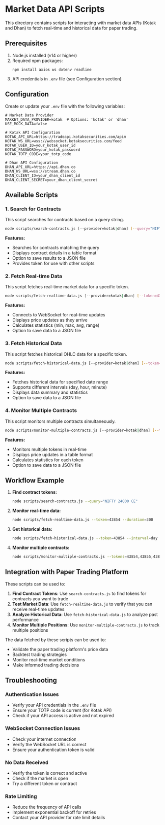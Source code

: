 # Market Data API Scripts

This directory contains scripts for interacting with market data APIs (Kotak and Dhan) to fetch real-time and historical data for paper trading.

## Prerequisites

1. Node.js installed (v14 or higher)
2. Required npm packages:
   ```
   npm install axios ws dotenv readline
   ```
3. API credentials in `.env` file (see Configuration section)

## Configuration

Create or update your `.env` file with the following variables:

```
# Market Data Provider
MARKET_DATA_PROVIDER=kotak  # Options: 'kotak' or 'dhan'
USE_MOCK_DATA=false

# Kotak API Configuration
KOTAK_API_URL=https://tradeapi.kotaksecurities.com/apim
KOTAK_WS_URL=wss://websocket.kotaksecurities.com/feed
KOTAK_USER_ID=your_kotak_user_id
KOTAK_PASSWORD=your_kotak_password
KOTAK_TOTP_CODE=your_totp_code

# Dhan API Configuration
DHAN_API_URL=https://api.dhan.co
DHAN_WS_URL=wss://stream.dhan.co
DHAN_CLIENT_ID=your_dhan_client_id
DHAN_CLIENT_SECRET=your_dhan_client_secret
```

## Available Scripts

### 1. Search for Contracts

This script searches for contracts based on a query string.

```bash
node scripts/search-contracts.js [--provider=kotak|dhan] [--query="NIFTY 24000 CE"]
```

**Features:**
- Searches for contracts matching the query
- Displays contract details in a table format
- Option to save results to a JSON file
- Provides token for use with other scripts

### 2. Fetch Real-time Data

This script fetches real-time market data for a specific token.

```bash
node scripts/fetch-realtime-data.js [--provider=kotak|dhan] [--token=43854] [--duration=60]
```

**Features:**
- Connects to WebSocket for real-time updates
- Displays price updates as they arrive
- Calculates statistics (min, max, avg, range)
- Option to save data to a JSON file

### 3. Fetch Historical Data

This script fetches historical OHLC data for a specific token.

```bash
node scripts/fetch-historical-data.js [--provider=kotak|dhan] [--token=43854] [--interval=day|hour|minute] [--from=YYYY-MM-DD] [--to=YYYY-MM-DD]
```

**Features:**
- Fetches historical data for specified date range
- Supports different intervals (day, hour, minute)
- Displays data summary and statistics
- Option to save data to a JSON file

### 4. Monitor Multiple Contracts

This script monitors multiple contracts simultaneously.

```bash
node scripts/monitor-multiple-contracts.js [--provider=kotak|dhan] [--tokens=43854,43855,43856] [--duration=60]
```

**Features:**
- Monitors multiple tokens in real-time
- Displays price updates in a table format
- Calculates statistics for each token
- Option to save data to a JSON file

## Workflow Example

1. **Find contract tokens:**
   ```bash
   node scripts/search-contracts.js --query="NIFTY 24000 CE"
   ```

2. **Monitor real-time data:**
   ```bash
   node scripts/fetch-realtime-data.js --token=43854 --duration=300
   ```

3. **Get historical data:**
   ```bash
   node scripts/fetch-historical-data.js --token=43854 --interval=day --from=2023-01-01 --to=2023-01-31
   ```

4. **Monitor multiple contracts:**
   ```bash
   node scripts/monitor-multiple-contracts.js --tokens=43854,43855,43856 --duration=300
   ```

## Integration with Paper Trading Platform

These scripts can be used to:

1. **Find Contract Tokens**: Use `search-contracts.js` to find tokens for contracts you want to trade
2. **Test Market Data**: Use `fetch-realtime-data.js` to verify that you can receive real-time updates
3. **Analyze Historical Data**: Use `fetch-historical-data.js` to analyze past performance
4. **Monitor Multiple Positions**: Use `monitor-multiple-contracts.js` to track multiple positions

The data fetched by these scripts can be used to:
- Validate the paper trading platform's price data
- Backtest trading strategies
- Monitor real-time market conditions
- Make informed trading decisions

## Troubleshooting

### Authentication Issues

- Verify your API credentials in the `.env` file
- Ensure your TOTP code is current (for Kotak API)
- Check if your API access is active and not expired

### WebSocket Connection Issues

- Check your internet connection
- Verify the WebSocket URL is correct
- Ensure your authentication token is valid

### No Data Received

- Verify the token is correct and active
- Check if the market is open
- Try a different token or contract

### Rate Limiting

- Reduce the frequency of API calls
- Implement exponential backoff for retries
- Contact your API provider for rate limit details
